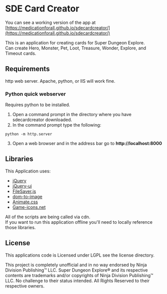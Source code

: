 # SDE Card Creator

You can see a working version of the app at [https://medicationforall.github.io/sdecardcreator/](https://medicationforall.github.io/sdecardcreator/)

This is an application for creating cards for Super Dungeon Explore.<br />
Can create Hero, Monster, Pet, Loot, Treasure, Wonder, Explore, and Timeout cards.


## Requirements
http web server. Apache, python, or IIS will work fine.


### Python quick webserver
Requires python to be installed.
1. Open a command prompt in the directory where you have sdecardcreator downloaded.
2. In the command prompt type the following:
```
python -m http.server
```
3. Open a web browser and in the address bar go to **http://localhost:8000**



## Libraries
This Application uses:
* [jQuery](https://jquery.com/)
* [jQuery-ui](http://jqueryui.com/)
* [FileSaver.js](https://github.com/eligrey/FileSaver.js/)
* [dom-to-image](https://github.com/tsayen/dom-to-image)
* [Animate.css](https://daneden.github.io/animate.css/)
* [Game-icons.net](http://game-icons.net/)


All of the scripts are being called via cdn.<br />
If you want to run this application offline you'll need to locally reference those libraries.


## License
This applications code is Licensed under LGPL see the license directory.

This project is completely unofficial and in no way endorsed by Ninja Division Publishing™ LLC. Super Dungeon Explore® and its respective contents are trademarks and/or copyrights of Ninja Division Publishing™ LLC. No challenge to their status intended. All Rights Reserved to their respective owners.
